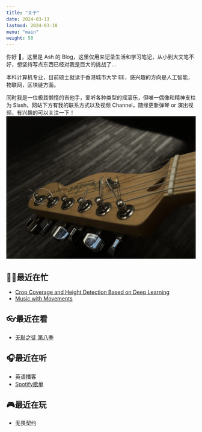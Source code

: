 ```yaml
---
title: "关于"
date: 2024-03-13
lastmod: 2024-03-18
menu: "main"
weight: 50
---
```


你好 👋，这里是 Ash 的 Blog，这里仅用来记录生活和学习笔记，从小到大文笔不好，想坚持写点东西已经对我是巨大的挑战了...

本科计算机专业，目前硕士就读于香港城市大学 EE，感兴趣的方向是人工智能，物联网，区块链方面。

同时我是一位极其懒惰的吉他手，爱听各种类型的摇滚乐，但唯一偶像和精神支柱为 Slash，网站下方有我的联系方式以及视频 Channel，随缘更新弹琴 or 演出视频，有兴趣的可以关注一下！
![Guitar](image.png)

## 🧑‍💻最近在忙
- [Crop Coverage and Height Detection Based on Deep Learning](https://github.com/ashhhi/Smart-Farm)
- [Music with Movements](https://github.com/ashhhi/MWM)

## 👓最近在看
- [无耻之徒 第八季](https://www.xiaoxintv.app/vod/play/84351-1-1.html)

## 🎧最近在听
- 英语播客
- [Spotify歌单](https://open.spotify.com/playlist/34ejIj5InDVnUcPLD4kGGL?si=532b39087be340d5)

## 🎮最近在玩
- 无畏契约
